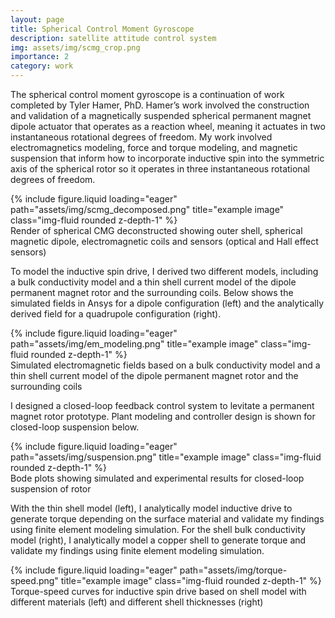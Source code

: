 ```yaml
---
layout: page
title: Spherical Control Moment Gyroscope
description: satellite attitude control system
img: assets/img/scmg_crop.png
importance: 2
category: work
---
```


The spherical control moment gyroscope is a continuation of work completed by Tyler Hamer, PhD. Hamer’s work involved the construction and validation of a magnetically suspended spherical permanent magnet dipole actuator that operates as a reaction wheel, meaning it actuates in two instantaneous rotational degrees of freedom. My work involved electromagnetics modeling, force and torque modeling, and magnetic suspension that inform how to incorporate inductive spin into the symmetric axis of the spherical rotor so it operates in three instantaneous rotational degrees of freedom.

<div class="row">
    <div class="col-sm mt-3 mt-md-0">
        {% include figure.liquid loading="eager" path="assets/img/scmg_decomposed.png" title="example image" class="img-fluid rounded z-depth-1" %}
    </div>
</div>
<div class="caption">
    Render of spherical CMG deconstructed showing outer shell, spherical magnetic dipole, electromagnetic coils and sensors (optical and Hall effect sensors)
</div>

To model the inductive spin drive, I derived two different models, including a bulk conductivity model and a thin shell current model of the dipole permanent magnet rotor and the surrounding coils. Below shows the simulated fields in Ansys for a dipole configuration (left) and the analytically derived field for a quadrupole configuration (right). 

<div class="row">
    <div class="col-sm mt-3 mt-md-0">
        {% include figure.liquid loading="eager" path="assets/img/em_modeling.png" title="example image" class="img-fluid rounded z-depth-1" %}
    </div>
</div>
<div class="caption">
    Simulated electromagnetic fields based on a bulk conductivity model and a thin shell current model of the dipole permanent magnet rotor and the surrounding coils
</div>

I designed a closed-loop feedback control system to levitate a permanent magnet rotor prototype. Plant modeling and controller design is shown for closed-loop suspension below.

<div class="row">
    <div class="col-sm mt-3 mt-md-0">
        {% include figure.liquid loading="eager" path="assets/img/suspension.png" title="example image" class="img-fluid rounded z-depth-1" %}
    </div>
</div>
<div class="caption">
    Bode plots showing simulated and experimental results for closed-loop suspension of rotor
</div>

With the thin shell model (left), I analytically model inductive drive to generate torque depending on the surface material and validate my findings using finite element modeling simulation. For the shell bulk conductivity model (right), I analytically model a copper shell to generate torque and validate my findings using finite element modeling simulation.

<div class="row">
    <div class="col-sm mt-3 mt-md-0">
        {% include figure.liquid loading="eager" path="assets/img/torque-speed.png" title="example image" class="img-fluid rounded z-depth-1" %}
    </div>
</div>
<div class="caption">
    Torque-speed curves for inductive spin drive based on shell model with different materials (left) and different shell thicknesses (right)
</div>
